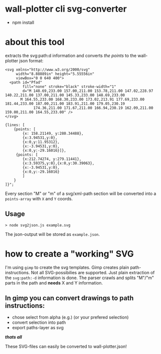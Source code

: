 # wall-plotter cli svg-converter

- npm install


# about this tool
extracts the svg:path:d information and converts *the points* to the wall-plotter json format:
```
<svg xmlns="http://www.w3.org/2000/svg"
     width="8.88889in" height="5.55556in"
     viewBox="0 0 640 400">
  <path id="Pfad"
        fill="none" stroke="black" stroke-width="1"
        d="M 148.69,233.00 157.00,211.00 153.78,211.00 147.02,228.97 140.22,211.00 137.00,211.00 145.33,233.00 148.69,233.00
	   M 164.55,233.00 168.30,233.00 173.02,213.91 177.69,233.00 181.44,233.00 187.00,211.00 183.91,211.00 179.05,230.19
             174.36,211.00 171.67,211.00 166.94,230.19 162.09,211.00 159.00,211.00 164.55,233.00" />
</svg>
```
``` 
{lines: [
    {points: [
        {x: 158.21149, y:280.34488},
        {x:3.94531,y:0},
        {x:0,y:11.95312},
        {x:-3.94531,y:0},
        {x:0,y:-29.16016}]},
     {points: [
        {x:212.74274, y:279.11441},
        {x:3.59375,y:0},{x:0,y:30.39063},
        {x:-3.94531,y:0},
        {x:0,y:-29.16016}
        ]
    }
]}";
```
Every section "M" or "m" of a svg/xml-path section will be converted into a `points-array` with `X` and `Y` coords.

## Usage
```
> node svg2json.js example.svg
```
The json-output will be stored as `example.json`.


# how to create a "working" SVG

I'm using `gimp` to create the svg templates. Gimp creates plain path-instructions. Not all SVG-possibilies are supported. Just plain extraction of the `svg:path:-d` information is done.
The parser crawls and splits "M"/"m" parts in the path and **needs** X and Y information.

## In gimp you can convert drawings to path instructions:
- chose select from alpha (e.g.) (or your prefered selection)
- convert selection into path
- export paths-layer as svg

***thats all***

These SVG-files can easily be converted to wall-plotter.json!